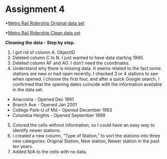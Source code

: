 # Assignment 4

*[Metro Rail Ridership Original data set](https://drive.google.com/file/d/18niW2fD4u9ATF9TPIQWU0NdJtBsi1Fk8/view?usp=sharing)

*[Metro Rail Ridership Clean data set](https://drive.google.com/file/d/1z_EAS0wPn26LC-Dl7VXDpoAmi512ZKPP/view?usp=sharing)

**Cleaning the data - Step by step.**

1. I got rid of column A. ObjectID
2. Deleted column C to N. I just wanted to have data starting 1990.
3. Deleted column AF and AG. I don’t need the coordinates.
4. Understand why there is missing data. It seems related to the fact some stations are new or had open recently. I checked 3 or 4 stations to see when opened. I choose the first four, and after a quick Google search, I confirmed that the opening dates coincide with the information available in the data set.

* Anacostia - Opened Dec 1991
* Branch Ave - Opened Jan 2001
* College Park-U of Md - Opened December 1993
* Columbia Heights - Opened September 1999

5. Colored the cells without information, so I could have an easy way to identify newer stations.
6. I created a new column, “Type of Station,” to sort the stations into three new categories: Original Station, New station, Newer station in the past ten years.
7. Added N/A to the cells with no data.



